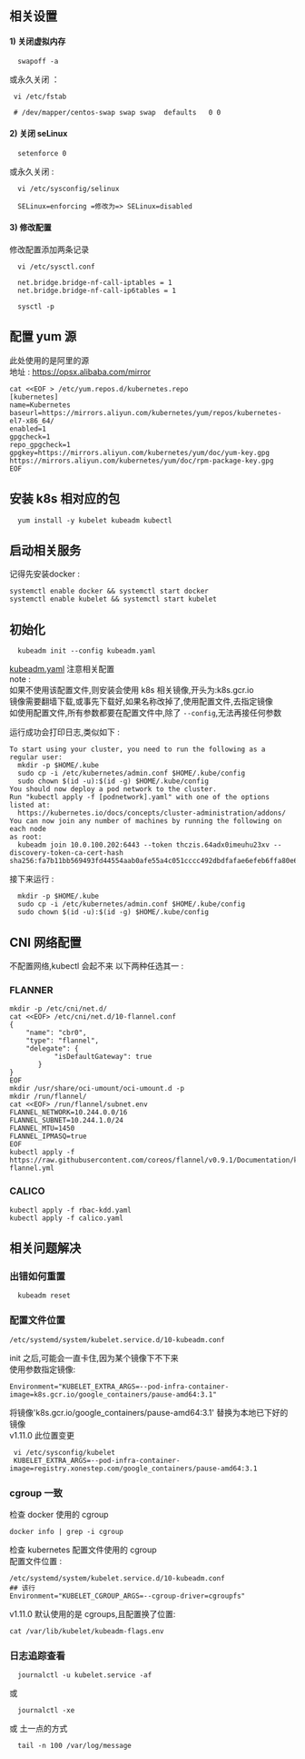 ## 相关设置

#### 1) 关闭虚拟内存

```
  swapoff -a
```  
或永久关闭 ：    
 ```
  vi /etc/fstab
    
  # /dev/mapper/centos-swap swap swap  defaults   0 0
```  

#### 2) 关闭 seLinux

```
  setenforce 0
```
或永久关闭 :   
```
  vi /etc/sysconfig/selinux

  SELinux=enforcing =修改为=> SELinux=disabled
```

#### 3) 修改配置

修改配置添加两条记录  
```
  vi /etc/sysctl.conf

  net.bridge.bridge-nf-call-iptables = 1
  net.bridge.bridge-nf-call-ip6tables = 1
```
```
  sysctl -p
```

## 配置 yum 源
此处使用的是阿里的源  
地址 : https://opsx.alibaba.com/mirror
```
cat <<EOF > /etc/yum.repos.d/kubernetes.repo
[kubernetes]
name=Kubernetes
baseurl=https://mirrors.aliyun.com/kubernetes/yum/repos/kubernetes-el7-x86_64/
enabled=1
gpgcheck=1
repo_gpgcheck=1
gpgkey=https://mirrors.aliyun.com/kubernetes/yum/doc/yum-key.gpg https://mirrors.aliyun.com/kubernetes/yum/doc/rpm-package-key.gpg
EOF
```
## 安装 k8s 相对应的包
```
  yum install -y kubelet kubeadm kubectl
```
## 启动相关服务
记得先安装docker :  
```
systemctl enable docker && systemctl start docker
systemctl enable kubelet && systemctl start kubelet
```
## 初始化
```
  kubeadm init --config kubeadm.yaml
```
[kubeadm.yaml](kubeadm.yaml) 注意相关配置  
note :   
如果不使用该配置文件,则安装会使用 k8s 相关镜像,开头为:k8s.gcr.io  
镜像需要翻墙下载,或事先下载好,如果名称改掉了,使用配置文件,去指定镜像  
如使用配置文件,所有参数都要在配置文件中,除了 `--config`,无法再接任何参数

运行成功会打印日志,类似如下 :
```
To start using your cluster, you need to run the following as a regular user:
  mkdir -p $HOME/.kube
  sudo cp -i /etc/kubernetes/admin.conf $HOME/.kube/config
  sudo chown $(id -u):$(id -g) $HOME/.kube/config
You should now deploy a pod network to the cluster.
Run "kubectl apply -f [podnetwork].yaml" with one of the options listed at:
  https://kubernetes.io/docs/concepts/cluster-administration/addons/
You can now join any number of machines by running the following on each node
as root:
  kubeadm join 10.0.100.202:6443 --token thczis.64adx0imeuhu23xv --discovery-token-ca-cert-hash sha256:fa7b11bb569493fd44554aab0afe55a4c051cccc492dbdfafae6efeb6ffa80e6
```
接下来运行 :
```
  mkdir -p $HOME/.kube
  sudo cp -i /etc/kubernetes/admin.conf $HOME/.kube/config
  sudo chown $(id -u):$(id -g) $HOME/.kube/config
```

## CNI 网络配置
不配置网络,kubectl 会起不来
以下两种任选其一 :
### FLANNER
```
mkdir -p /etc/cni/net.d/
cat <<EOF> /etc/cni/net.d/10-flannel.conf
{
    "name": "cbr0",
    "type": "flannel",
    "delegate": {
           "isDefaultGateway": true
       }
}
EOF
mkdir /usr/share/oci-umount/oci-umount.d -p
mkdir /run/flannel/
cat <<EOF> /run/flannel/subnet.env
FLANNEL_NETWORK=10.244.0.0/16
FLANNEL_SUBNET=10.244.1.0/24
FLANNEL_MTU=1450
FLANNEL_IPMASQ=true
EOF
kubectl apply -f https://raw.githubusercontent.com/coreos/flannel/v0.9.1/Documentation/kube-flannel.yml
```
### CALICO
```
kubectl apply -f rbac-kdd.yaml
kubectl apply -f calico.yaml
```

## 相关问题解决
### 出错如何重置
```
  kubeadm reset
```
### 配置文件位置
```
/etc/systemd/system/kubelet.service.d/10-kubeadm.conf
```
 init 之后,可能会一直卡住,因为某个镜像下不下来  
 使用参数指定镜像:  
 ```
 Environment="KUBELET_EXTRA_ARGS=--pod-infra-container-image=k8s.gcr.io/google_containers/pause-amd64:3.1"
```
 将镜像'k8s.gcr.io/google_containers/pause-amd64:3.1' 替换为本地已下好的镜像  
 v1.11.0 此位置变更
```
 vi /etc/sysconfig/kubelet
 KUBELET_EXTRA_ARGS=--pod-infra-container-image=registry.xonestep.com/google_containers/pause-amd64:3.1
```
### cgroup 一致
检查 docker 使用的 cgroup  
```
docker info | grep -i cgroup
```
检查 kubernetes 配置文件使用的 cgroup  
配置文件位置 :   
```
/etc/systemd/system/kubelet.service.d/10-kubeadm.conf
## 该行
Environment="KUBELET_CGROUP_ARGS=--cgroup-driver=cgroupfs"
```
v1.11.0 默认使用的是 cgroups,且配置换了位置:
```
cat /var/lib/kubelet/kubeadm-flags.env
```
### 日志追踪查看
```
  journalctl -u kubelet.service -af
```
或
```
  journalctl -xe
```
或 土一点的方式
```
  tail -n 100 /var/log/message
```
